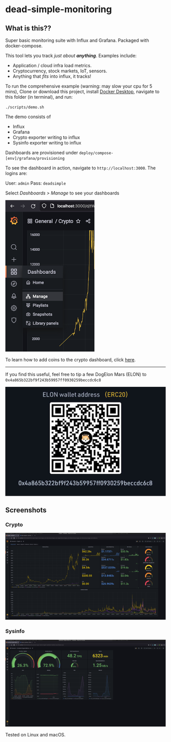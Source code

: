 # dead-simple-monitoring

## What is this??

Super basic monitoring suite with Influx and Grafana. Packaged with docker-compose.

This tool lets you track *just about **anything***. Examples include:

- Application / cloud infra load metrics.
- Cryptocurrency, stock markets, IoT, sensors.
- Anything that *fits* into influx, it tracks!

To run the comprehensive example (warning: may slow your cpu for 5 mins), Clone or download this project, install [Docker Desktop](https://docs.docker.com/desktop/), navigate to this folder (in terminal), and run:

`./scripts/demo.sh`

The demo consists of

- Influx
- Grafana
- Crypto exporter writing to influx
- Sysinfo exporter writing to influx

Dashboards are provisioned under `deploy/compose-[env]/grafana/provisioning`

To see the dashboard in action, navigate to `http://localhost:3000`. The logins are:

User: `admin`
Pass: `deadsimple`

Select *Dashboards > Manage* to see your dashboards

![sidebar](assets/sidebar.png "sidebar")

To learn how to add coins to the crypto dashboard, click [here](Coins.md).

----

If you find this useful, feel free to tip a few DogElon Mars (ELON) to `0x4a865b322bf9f243b59957ff0930259beccdc6c8`

![0x4a865b322bf9f243b59957ff0930259beccdc6c8](assets/doge.jpg "0x4a865b322bf9f243b59957ff0930259beccdc6c8")

## Screenshots

### Crypto
![screen](assets/screenshot.png "screenshot")

### Sysinfo
![screen](assets/screenshot-2.png "screenshot-2")

Tested on Linux and macOS.
